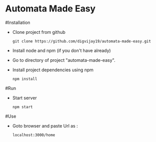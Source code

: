 Automata Made Easy
==================


#Installation

  - Clone project from github

        git clone https://github.com/digvijay19/automata-made-easy.git
        
  - Install node and npm (if you don't have already)

  - Go to directory of project "automata-made-easy".

  - Install project dependencies using npm

        npm install

 

#Run
  - Start server

        npm start
        
  
#Use

  - Goto browser and paste Url as :

        localhost:3000/home


